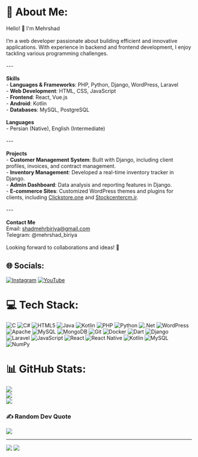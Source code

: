 # 💫 About Me:
Hello! 👋 I'm Mehrshad<br><br>I’m a web developer passionate about building efficient and innovative applications. With experience in backend and frontend development, I enjoy tackling various programming challenges.<br><br>---<br><br>**Skills**  <br>- **Languages & Frameworks**: PHP, Python, Django, WordPress, Laravel  <br>- **Web Development**: HTML, CSS, JavaScript  <br>- **Frontend**: React, Vue.js  <br>- **Android**: Kotlin  <br>- **Databases**: MySQL, PostgreSQL<br><br>**Languages**  <br>- Persian (Native), English (Intermediate)<br><br>---<br><br>**Projects**  <br>- **Customer Management System**: Built with Django, including client profiles, invoices, and contract management.  <br>- **Inventory Management**: Developed a real-time inventory tracker in Django.  <br>- **Admin Dashboard**: Data analysis and reporting features in Django.  <br>- **E-commerce Sites**: Customized WordPress themes and plugins for clients, including [Clickstore.one](https://clickstore.one) and [Stockcentercm.ir](https://stockcentercm.ir).<br><br>---<br><br>**Contact Me**  <br>Email: shadmehrbiriya@gmail.com  <br>Telegram: @mehrshad_biriya  <br><br>Looking forward to collaborations and ideas! 🚀


## 🌐 Socials:
[![Instagram](https://img.shields.io/badge/Instagram-%23E4405F.svg?logo=Instagram&logoColor=white)](https://instagram.com/mehrshad.biriya) [![YouTube](https://img.shields.io/badge/YouTube-%23FF0000.svg?logo=YouTube&logoColor=white)](https://youtube.com/@mehrshadbiriya) 

# 💻 Tech Stack:
![C](https://img.shields.io/badge/c-%2300599C.svg?style=for-the-badge&logo=c&logoColor=white) ![C#](https://img.shields.io/badge/c%23-%23239120.svg?style=for-the-badge&logo=csharp&logoColor=white) ![HTML5](https://img.shields.io/badge/html5-%23E34F26.svg?style=for-the-badge&logo=html5&logoColor=white) ![Java](https://img.shields.io/badge/java-%23ED8B00.svg?style=for-the-badge&logo=openjdk&logoColor=white) ![Kotlin](https://img.shields.io/badge/kotlin-%237F52FF.svg?style=for-the-badge&logo=kotlin&logoColor=white) ![PHP](https://img.shields.io/badge/php-%23777BB4.svg?style=for-the-badge&logo=php&logoColor=white) ![Python](https://img.shields.io/badge/python-3670A0?style=for-the-badge&logo=python&logoColor=ffdd54) ![.Net](https://img.shields.io/badge/.NET-5C2D91?style=for-the-badge&logo=.net&logoColor=white) ![WordPress](https://img.shields.io/badge/WordPress-%23117AC9.svg?style=for-the-badge&logo=WordPress&logoColor=white) ![Apache](https://img.shields.io/badge/apache-%23D42029.svg?style=for-the-badge&logo=apache&logoColor=white) ![MySQL](https://img.shields.io/badge/mysql-4479A1.svg?style=for-the-badge&logo=mysql&logoColor=white) ![MongoDB](https://img.shields.io/badge/MongoDB-%234ea94b.svg?style=for-the-badge&logo=mongodb&logoColor=white) ![Git](https://img.shields.io/badge/git-%23F05033.svg?style=for-the-badge&logo=git&logoColor=white) ![Docker](https://img.shields.io/badge/docker-%230db7ed.svg?style=for-the-badge&logo=docker&logoColor=white) ![Dart](https://img.shields.io/badge/dart-%230175C2.svg?style=for-the-badge&logo=dart&logoColor=white) ![Django](https://img.shields.io/badge/django-%23092E20.svg?style=for-the-badge&logo=django&logoColor=white) ![Laravel](https://img.shields.io/badge/laravel-%23FF2D20.svg?style=for-the-badge&logo=laravel&logoColor=white) ![JavaScript](https://img.shields.io/badge/javascript-%23323330.svg?style=for-the-badge&logo=javascript&logoColor=%23F7DF1E) ![React](https://img.shields.io/badge/react-%2320232a.svg?style=for-the-badge&logo=react&logoColor=%2361DAFB) ![React Native](https://img.shields.io/badge/react_native-%2320232a.svg?style=for-the-badge&logo=react&logoColor=%2361DAFB) ![Kotlin](https://img.shields.io/badge/kotlin-%237F52FF.svg?style=for-the-badge&logo=kotlin&logoColor=white) ![MySQL](https://img.shields.io/badge/mysql-4479A1.svg?style=for-the-badge&logo=mysql&logoColor=white) ![NumPy](https://img.shields.io/badge/numpy-%23013243.svg?style=for-the-badge&logo=numpy&logoColor=white)
# 📊 GitHub Stats:
![](https://github-readme-stats.vercel.app/api?username=HTTPS-CMD&theme=chartreuse-dark&hide_border=false&include_all_commits=false&count_private=true)<br/>
![](https://github-readme-streak-stats.herokuapp.com/?user=HTTPS-CMD&theme=chartreuse-dark&hide_border=false)<br/>
![](https://github-readme-stats.vercel.app/api/top-langs/?username=HTTPS-CMD&theme=chartreuse-dark&hide_border=false&include_all_commits=false&count_private=true&layout=compact)

### ✍️ Random Dev Quote
![](https://quotes-github-readme.vercel.app/api?type=horizontal&theme=tokyonight)

---
[![](https://visitcount.itsvg.in/api?id=HTTPS-CMD&icon=2&color=12)](https://visitcount.itsvg.in)
[![](https://visitcount.itsvg.in/api?id=mehrshad&label=Profile%20Views&color=12&pretty=true)](https://visitcount.itsvg.in)

<!-- Proudly created with GPRM ( https://gprm.itsvg.in ) -->
